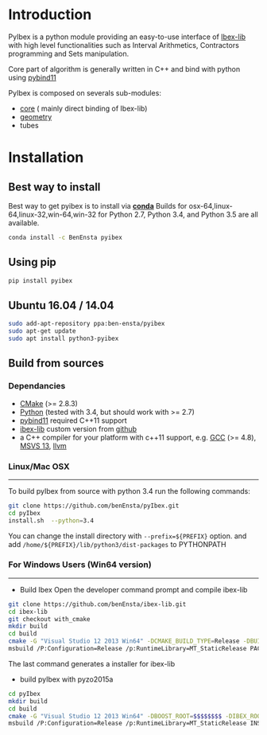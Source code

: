 # Introduction

PyIbex is a python module providing an easy-to-use interface of [Ibex-lib](www.ibexlib.org)
with high level functionalities such as Interval Arithmetics, Contractors programming
and Sets manipulation.

Core part of algorithm is generally written in C++ and bind with python using [pybind11](https://github.com/wjakob/pybind11)

PyIbex is composed on severals sub-modules:
  + [core](api.html) ( mainly direct binding of Ibex-lib)
  + [geometry](#geometry)
  + tubes

# Installation

## Best way to install

Best way to get pyibex is to install via **[conda](http://conda.pydata.org/docs/)**
Builds for osx-64,linux-64,linux-32,win-64,win-32 for Python 2.7, Python 3.4, and Python 3.5 are all available.

``` bash
conda install -c BenEnsta pyibex
```

## Using pip
``` python
pip install pyibex
```

## Ubuntu 16.04 / 14.04
```bash
sudo add-apt-repository ppa:ben-ensta/pyibex
sudo apt-get update
sudo apt install python3-pyibex
```

## Build from sources

### Dependancies
+ [CMake](http://www.cmake.org "CMake project page") (>= 2.8.3)
+ [Python](http://www.python.org "Python home page") (tested with 3.4, but should work with >= 2.7)
+ [pybind11](https://github.com/wjakob/pybind11) required C++11 support
+ [ibex-lib](http://www.ibex-lib.org/) custom version from [github](https://github.com/benEnsta/ibex-lib/tree/pyIbex_version_3)
+ a C++ compiler for your platform with c++11 support, e.g. [GCC](http://gcc.gnu.org "GCC home") (>= 4.8), [MSVS 13](https://www.visualstudio.com "Visual Studio 2014"), [llvm](http://llvm.org "llvm")


### Linux/Mac OSX
--------------------------------------

To build pyIbex from source with python 3.4 run the following commands:

```bash
git clone https://github.com/benEnsta/pyIbex.git
cd pyIbex
install.sh  --python=3.4
```
You can change the install directory with `--prefix=${PREFIX}` option.
and add `/home/${PREFIX}/lib/python3/dist-packages` to PYTHONPATH



### For Windows Users (Win64 version)
--------------------------------------
+ Build Ibex
  Open the developer command prompt and compile ibex-lib
```bash
git clone https://github.com/benEnsta/ibex-lib.git
cd ibex-lib
git checkout with_cmake
mkdir build
cd build
cmake -G "Visual Studio 12 2013 Win64" -DCMAKE_BUILD_TYPE=Release -DBUILD_TESTS=OFF ../
msbuild /P:Configuration=Release /p:RuntimeLibrary=MT_StaticRelease PACKAGE.vcxproj
```
The last command generates a installer for ibex-lib

+ build pyIbex with pyzo2015a
```bash
cd pyIbex
mkdir build
cd build
cmake -G "Visual Studio 12 2013 Win64" -DBOOST_ROOT=$$$$$$$$ -DIBEX_ROOT=$$$$$$$$ -DPYTHON_EXECUTABLE=$$$$$$$$ ../
msbuild /P:Configuration=Release /p:RuntimeLibrary=MT_StaticRelease INSTALL.vcxproj
```
